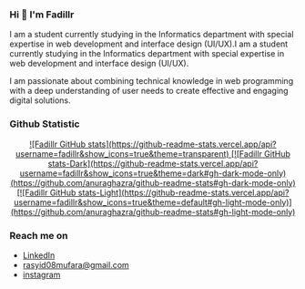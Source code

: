 ### Hi 👋 I'm Fadillr

I am a student currently studying in the Informatics department with special expertise in web development and interface design (UI/UX).I am a student currently studying in the Informatics department with special expertise in web development and interface design (UI/UX).

I am passionate about combining technical knowledge in web programming with a deep understanding of user needs to create effective and engaging digital solutions.

### Github Statistic
<p align="center">
<a href="https://github.com/fadillr">
  ![Fadillr GitHub stats](https://github-readme-stats.vercel.app/api?username=fadillr&show_icons=true&theme=transparent)
  [![Fadillr GitHub stats-Dark](https://github-readme-stats.vercel.app/api?username=fadillr&show_icons=true&theme=dark#gh-dark-mode-only)(https://github.com/anuraghazra/github-readme-stats#gh-dark-mode-only)
  [![Fadillr GitHub stats-Light](https://github-readme-stats.vercel.app/api?username=fadillr&show_icons=true&theme=default#gh-light-mode-only)](https://github.com/anuraghazra/github-readme-stats#gh-light-mode-only)
</a>
</p>

### Reach me on
- <a href="https://linkedin.com/in/muhammad-fadillah-rasyid-63084a134/">LinkedIn</a>
- rasyid08mufara@gmail.com
- <a href="https://instagram.com/fadillrsyd">instagram</a>
